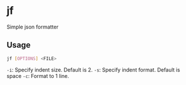 # jf
Simple json formatter

## Usage

```sh
jf [OPTIONS] <FILE>
```

`-i`: Specify indent size. Default is 2.
`-s`: Specify indent format. Default is space
`-c`: Format to 1 line. 